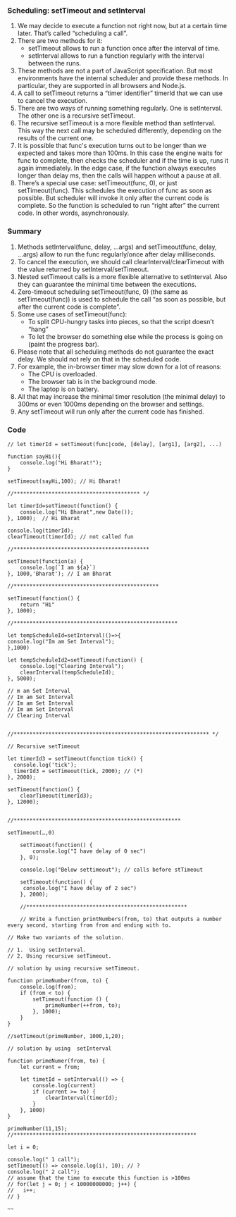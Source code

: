 ### Scheduling: setTimeout and setInterval

1. We may decide to execute a function not right now, but at a certain time later. That’s called “scheduling a call”.
2. There are two methods for it:
    * setTimeout allows to run a function once after the interval of time.
    * setInterval allows to run a function regularly with the interval between the runs.
3. These methods are not a part of JavaScript specification. But most environments have the internal scheduler and provide these methods. In particular, they are supported in all browsers and Node.js.
4. A call to setTimeout returns a “timer identifier” timerId that we can use to cancel the execution.   
5. There are two ways of running something regularly. One is setInterval. The other one is a recursive setTimeout.
6. The recursive setTimeout is a more flexible method than setInterval. This way the next call may be scheduled differently, depending on the results of the current one.
7. It is possible that func's execution turns out to be longer than we expected and takes more than 100ms. In this case the engine waits for func to complete, then checks the scheduler and if the time is up, runs it again immediately. In the edge case, if the function always executes longer than delay ms, then the calls will happen without a pause at all.
8. There’s a special use case: setTimeout(func, 0), or just setTimeout(func). This schedules the execution of func as soon as possible. But scheduler will invoke it only after the current code is complete.     So the function is scheduled to run “right after” the current code. In other words, asynchronously.

### Summary

1. Methods setInterval(func, delay, ...args) and setTimeout(func, delay, ...args) allow to run the func regularly/once after delay milliseconds.
2. To cancel the execution, we should call clearInterval/clearTimeout with the value returned by setInterval/setTimeout.
3. Nested setTimeout calls is a more flexible alternative to setInterval. Also they can guarantee the minimal time between the executions.
4. Zero-timeout scheduling setTimeout(func, 0) (the same as setTimeout(func)) is used to schedule the call “as soon as possible, but after the current code is complete”.
5. Some use cases of setTimeout(func):
    * To split CPU-hungry tasks into pieces, so that the script doesn’t “hang”
    * To let the browser do something else while the process is going on (paint the progress bar).
6. Please note that all scheduling methods do not guarantee the exact delay. We should not rely on that in the scheduled code.
7. For example, the in-browser timer may slow down for a lot of reasons:
    * The CPU is overloaded.
    * The browser tab is in the background mode.
    * The laptop is on battery.
8. All that may increase the minimal timer resolution (the minimal delay) to 300ms or even 1000ms depending on the browser and settings.
9. Any setTimeout will run only after the current code has finished.

### Code

~~~
// let timerId = setTimeout(func|code, [delay], [arg1], [arg2], ...)

function sayHi(){
    console.log("Hi Bharat!");
}

setTimeout(sayHi,100); // Hi Bharat!

//**************************************** */

let timerId=setTimeout(function() {
    console.log("Hi Bharat",new Date());
}, 1000);  // Hi Bharat

console.log(timerId);
clearTimeout(timerId); // not called fun

//*******************************************

setTimeout(function(a) {
    console.log(`I am ${a}`)
}, 1000,'Bharat'); // I am Bharat

//**********************************************

setTimeout(function() {
    return "Hi"
}, 1000);

//****************************************************

let tempScheduleId=setInterval(()=>{
console.log("Im am Set Interval");
},1000)

let tempScheduleId2=setTimeout(function() {
    console.log("Clearing Interval");
    clearInterval(tempScheduleId);
}, 5000);

// m am Set Interval
// Im am Set Interval
// Im am Set Interval
// Im am Set Interval
// Clearing Interval


//************************************************************** */

// Recursive setTimeout

let timerId3 = setTimeout(function tick() {
  console.log('tick');
  timerId3 = setTimeout(tick, 2000); // (*)
}, 2000);

setTimeout(function() {
    clearTimeout(timerId3);
}, 12000);


//*****************************************************

setTimeout(…,0)

    setTimeout(function() {
        console.log("I have delay of 0 sec")
    }, 0);

    console.log("Below settimeout"); // calls before stTimeout

    setTimeout(function() {
     console.log("I have delay of 2 sec")   
    }, 2000);
    
    //***************************************************
    
    // Write a function printNumbers(from, to) that outputs a number every second, starting from from and ending with to.

// Make two variants of the solution.

// 1.  Using setInterval.
// 2. Using recursive setTimeout.

// solution by using recursive setTimeout.

function primeNumber(from, to) {
    console.log(from);
    if (from < to) {
        setTimeout(function () {
            primeNumber(++from, to);
        }, 1000);
    }
}

//setTimeout(primeNumber, 1000,1,20);

// solution by using  setInterval

function primeNumer(from, to) {
    let current = from;

    let timetId = setInterval(() => {
        console.log(current)
        if (current >= to) {
            clearInterval(timerId);
        }
    }, 1000)
}

primeNumber(11,15);
//**********************************************************

let i = 0;

console.log(" 1 call");
setTimeout(() => console.log(i), 10); // ?
console.log(" 2 call");
// assume that the time to execute this function is >100ms
// for(let j = 0; j < 10000000000; j++) {
//   i++;
// }

~~
